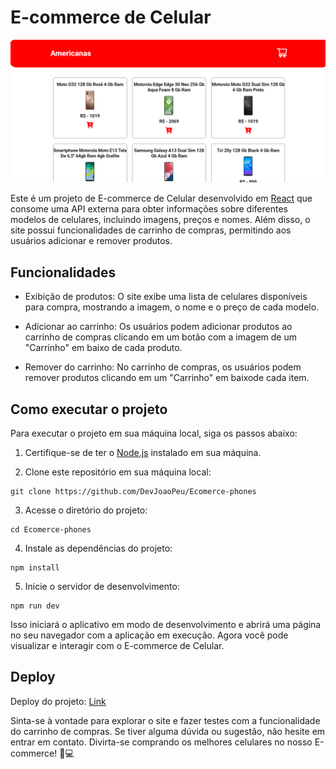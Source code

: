 # E-commerce de Celular

![Inserir imagem do projeto aqui](https://raw.githubusercontent.com/DevJoaoPeu/Ecomerce-phones/master/public/Captura%20de%20Tela%20(50).png)

Este é um projeto de E-commerce de Celular desenvolvido em [React](https://reactjs.org/) que consome uma API externa para obter informações sobre diferentes modelos de celulares, incluindo imagens, preços e nomes. Além disso, o site possui funcionalidades de carrinho de compras, permitindo aos usuários adicionar e remover produtos.

## Funcionalidades

- Exibição de produtos: O site exibe uma lista de celulares disponíveis para compra, mostrando a imagem, o nome e o preço de cada modelo.

- Adicionar ao carrinho: Os usuários podem adicionar produtos ao carrinho de compras clicando em um botão com a imagem de um "Carrinho" em baixo de cada produto.

- Remover do carrinho: No carrinho de compras, os usuários podem remover produtos clicando em um "Carrinho" em baixode cada item.

## Como executar o projeto

Para executar o projeto em sua máquina local, siga os passos abaixo:

1. Certifique-se de ter o [Node.js](https://nodejs.org/) instalado em sua máquina.

2. Clone este repositório em sua máquina local:

```
git clone https://github.com/DevJoaoPeu/Ecomerce-phones
```
3. Acesse o diretório do projeto:

```
cd Ecomerce-phones
```
 
4. Instale as dependências do projeto:

```
npm install
```

5. Inicie o servidor de desenvolvimento:

```
npm run dev
```


Isso iniciará o aplicativo em modo de desenvolvimento e abrirá uma página no seu navegador com a aplicação em execução. Agora você pode visualizar e interagir com o E-commerce de Celular.

## Deploy

Deploy do projeto: <a href="https://ecomerce-phones.netlify.app">Link</a>

Sinta-se à vontade para explorar o site e fazer testes com a funcionalidade do carrinho de compras. Se tiver alguma dúvida ou sugestão, não hesite em entrar em contato. Divirta-se comprando os melhores celulares no nosso E-commerce! 📱💻


